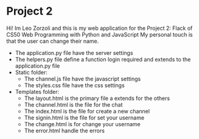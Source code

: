 # Project 2

Hi! Im Leo Zorzoli and this is my web application for the Project 2: Flack of CS50 Web Programming with Python and JavaScript
My personal touch is that the user can change their name.

- The application.py file have  the server settings
- The helpers.py file define a function login required and extends to the application.py file
- Static folder:
    - The channel.js file have the javascript settings
    - The styles.css file have the css settings
- Templates folder:
    - The layout.html is the primary file a extends for the others 
    - The channel.html is the file for the chat
    - The index.html is the file for create a new channel
    - The signin.html is the file for set your username
    - The change.html is for change your username
    - The error.html handle the errors

